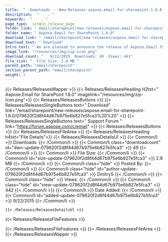 ```yaml
---
title:  "  Downloads ---New-Releases-aspose.email-for-sharepoint-1.6.0 . " 
description:  "    . " 
keywords:  "    . " 
page_type:  single_release_page
folder_link: " email/sharepoint/new-releases/aspose.email-for-sharepoint-1.6.0/"
folder_name: " Aspose.Email for SharePoint 1.6.0"
download_link: " /email/sharepoint/new-releases/aspose.email-for-sharepoint-1.6.0/079620f2d8f44d67b975e6b827e5fca3"
download_text: " Download"
Intro_text: " We are pleased to announce the release of Aspose.Email for SharePoint 1.6.0. Thi..."
image_link: "/resources/img/zip-icon.png"
download_count: "   9/22/2015  Downloads: 49  Views: 441"
file_size: "  File Size: 2.9 MB "
parent_path: "email/sharepoint"
section_parent_path: "email/sharepoint"
weight: 2 
---
```


{{< Releases/ReleasesWapper >}}
  {{< Releases/ReleasesHeading H2txt=" Aspose.Email for SharePoint 1.6.0" imagelink="/resources/img/zip-icon.png">}}
  {{< Releases/ReleasesButtons >}}
    {{< Releases/ReleasesSingleButtons text=" Download" link="/email/sharepoint/new-releases/aspose.email-for-sharepoint-1.6.0/079620f2d8f44d67b975e6b827e5fca3%20%20" >}}
    {{< Releases/ReleasesSingleButtons text=" Support Forum " link="https://forum.aspose.com/c/email" >}}
  {{< Releases/ReleasesButtons >}}
  {{< Releases/ReleasesFileArea >}}
    {{< Releases/ReleasesHeading h4txt="File Details">}}
    {{< Releases/ReleasesDetailsUl >}}
            {{< Common/li  >}} Downloads: {{< /Common/li >}} 
      {{< Common/li class="downloadcount" id="dwn-update-079620f2d8f44d67b975e6b827e5fca3" >}} 49 {{< /Common/li >}} 
      {{< Common/li  >}} File Size: {{< /Common/li >}} 
      {{< Common/li id="size-update-079620f2d8f44d67b975e6b827e5fca3" >}} 2.9 MB {{< /Common/li >}} 
      {{< Common/li  class="hide" >}} Posted By: {{< /Common/li >}} 
      {{< Common/li class="hide" id="author-update-079620f2d8f44d67b975e6b827e5fca3" >}} DmitryS {{< /Common/li >}} 
      {{< Common/li class="hide"  >}} Views: {{< /Common/li >}} 
      {{< Common/li class="hide" id="view-update-079620f2d8f44d67b975e6b827e5fca3" >}} 442 {{< /Common/li >}} 
      {{< Common/li  >}} Date Added: {{< /Common/li >}} 
      {{< Common/li id="added-update-079620f2d8f44d67b975e6b827e5fca3" >}} 9/22/2015 {{< /Common/li >}} 

    {{< /Releases/ReleasesDetailsUl >}}

  {{< Releases/ReleasesFileFeatures >}}
      
  {{< /Releases/ReleasesFileFeatures >}}
 {{< /Releases/ReleasesFileArea >}}
{{< /Releases/ReleasesWapper >}}


